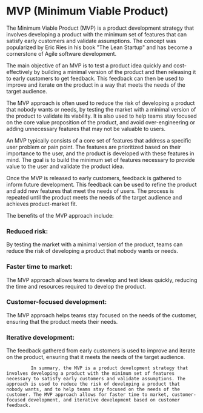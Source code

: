 # MVP (Minimum Viable Product)
The Minimum Viable Product (MVP) is a product development strategy that involves developing a product with the minimum set of features that can satisfy early customers and validate assumptions. The concept was popularized by Eric Ries in his book "The Lean Startup" and has become a cornerstone of Agile software development.

The main objective of an MVP is to test a product idea quickly and cost-effectively by building a minimal version of the product and then releasing it to early customers to get feedback. This feedback can then be used to improve and iterate on the product in a way that meets the needs of the target audience.

The MVP approach is often used to reduce the risk of developing a product that nobody wants or needs, by testing the market with a minimal version of the product to validate its viability. It is also used to help teams stay focused on the core value proposition of the product, and avoid over-engineering or adding unnecessary features that may not be valuable to users.

An MVP typically consists of a core set of features that address a specific user problem or pain point. The features are prioritized based on their importance to the user, and the product is developed with these features in mind. The goal is to build the minimum set of features necessary to provide value to the user and validate the product idea.

Once the MVP is released to early customers, feedback is gathered to inform future development. This feedback can be used to refine the product and add new features that meet the needs of users. The process is repeated until the product meets the needs of the target audience and achieves product-market fit.

The benefits of the MVP approach include:

### Reduced risk:  
  By testing the market with a minimal version of the product, teams can reduce the risk of developing a product that nobody wants or needs.

### Faster time to market: 
  The MVP approach allows teams to develop and test ideas quickly, reducing the time and resources required to develop the product.

### Customer-focused development: 
  The MVP approach helps teams stay focused on the needs of the customer, ensuring that the product meets their needs.

### Iterative development: 
  The feedback gathered from early customers is used to improve and iterate on the product, ensuring that it meets the needs of the target audience.

             In summary, the MVP is a product development strategy that involves developing a product with the minimum set of features necessary to satisfy early customers and validate assumptions. The approach is used to reduce the risk of developing a product that nobody wants, and to help teams stay focused on the needs of the customer. The MVP approach allows for faster time to market, customer-focused development, and iterative development based on customer feedback.



